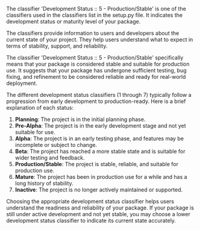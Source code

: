 The classifier 'Development Status :: 5 - Production/Stable' is one of the classifiers used in the classifiers list in the setup.py file. It indicates the development status or maturity level of your package.

The classifiers provide information to users and developers about the current state of your project. They help users understand what to expect in terms of stability, support, and reliability.

The classifier 'Development Status :: 5 - Production/Stable' specifically means that your package is considered stable and suitable for production use. It suggests that your package has undergone sufficient testing, bug fixing, and refinement to be considered reliable and ready for real-world deployment.

The different development status classifiers (1 through 7) typically follow a progression from early development to production-ready. Here is a brief explanation of each status:

  1. **Planning**: The project is in the initial planning phase.
  2. **Pre-Alpha**: The project is in the early development stage and not yet suitable for use.
  3. **Alpha**: The project is in an early testing phase, and features may be incomplete or subject to change.
  4. **Beta**: The project has reached a more stable state and is suitable for wider testing and feedback.
  5. **Production/Stable**: The project is stable, reliable, and suitable for production use.
  6. **Mature**: The project has been in production use for a while and has a long history of stability.
  7. **Inactive**: The project is no longer actively maintained or supported.

Choosing the appropriate development status classifier helps users understand the readiness and reliability of your package. If your package is still under active development and not yet stable, you may choose a lower development status classifier to indicate its current state accurately.